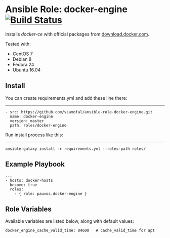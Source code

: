 # Ansible Role: docker-engine [![Build Status](https://travis-ci.org/pauvos/ansible-role-docker-engine.svg?branch=master)](https://travis-ci.org/pauvos/ansible-role-docker-engine)

Installs *docker-ce* with official packages from [download.docker.com](https://download.docker.com/).

Tested with:

* CentOS 7
* Debian 8
* Fedora 24
* Ubuntu 16.04

## Install
You can create requirements.yml and add these line there: 

---
    - src: https://github.com/vsamofal/ansible-role-docker-engine.git
      name: docker-engine
      version: master
      path: roles/docker-engine

Run install process like this: 

---
    ansible-galaxy install -r requirements.yml --roles-path roles/
    
    
## Example Playbook

    ---
    - hosts: docker-hosts
      become: true
      roles:
        - { role: pauvos.docker-engine }

## Role Variables

Available variables are listed below, along with default values:

    docker_engine_cache_valid_time: 84600   # cache_valid_time for apt
